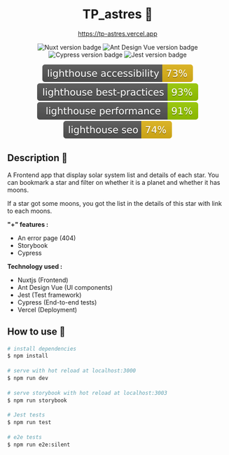 <h1 align="center">TP_astres 🌠</h1>

<p align="center">
<a href="https://tp-astres.vercel.app" target="_blank">https://tp-astres.vercel.app</a>
</p>

<p align="center">
<img src="https://img.shields.io/badge/nuxt-2.14.12-brightgreen" alt="Nuxt version badge" />
<img src="https://img.shields.io/badge/ant_design_vue-1.7.2-orange" alt="Ant Design Vue version badge" />
<img src="https://img.shields.io/badge/cypress-6.8.0-blue" alt="Cypress version badge" />
<img src="https://img.shields.io/badge/jest-26.6.3-red" alt="Jest version badge" />
</p>

<p align="center">
<img src="./assets/badge/lighthouse_accessibility.svg" alt="Lighthouse accessibility" />
<img src="./assets/badge/lighthouse_best-practices.svg" alt="Lighthouse Best practices" />
<img src="./assets/badge/lighthouse_performance.svg" alt="Lighthouse Performance" />
<img src="./assets/badge/lighthouse_seo.svg" alt="Lighthouse SEO" />
</p>

## Description 📝

A Frontend app that display solar system list and details of each star. You can bookmark a star and filter on whether it is a planet and whether it has moons.

If a star got some moons, you got the list in the details of this star with link to each moons.

**"+" features :**

- An error page (404)
- Storybook
- Cypress

**Technology used :**

- Nuxtjs (Frontend)
- Ant Design Vue (UI components)
- Jest (Test framework)
- Cypress (End-to-end tests)
- Vercel (Deployment)

## How to use 🔧

```bash
# install dependencies
$ npm install

# serve with hot reload at localhost:3000
$ npm run dev

# serve storybook with hot reload at localhost:3003
$ npm run storybook

# Jest tests
$ npm run test

# e2e tests
$ npm run e2e:silent
```
